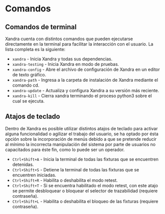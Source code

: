# Comandos

## Comandos de terminal

Xandra cuenta con distintos comandos que pueden ejecutarse directamente en la terminal para facilitar la interacción con el usuario. La lista completa es la siguiente:

* `xandra` - Inicia Xandra y todas sus dependencias.
* `xandra-testing` - Inicia Xandra en modo de pruebas.
* `xandra-config` - Abre el archivo de configuración de Xandra en un editor de texto gráfico.
* `xandra-path` - Ingresa a la carpeta de instalación de Xandra mediante el comando cd.
* `xandra-update` - Actualiza y configura Xandra a su versión más reciente.
* `xandra-kill` - Cierra xandra terminando el proceso python3 sobre el cual se ejecuta.

## Atajos de teclado

Dentro de Xandra es posible utilizar distintos atajos de teclado para activar alguna funcionalidad o agilizar el trabajo del usuario, se ha optado por ésta opción sobre la incorporación de menús debido a que se pretende reducir al mínimo la incorrecta manipulación del sistema por parte de usuarios no capacitados para éste fin, como lo puede ser un operador.

* `Ctrl+Shift+A` - Inicia la terminal de todas las fixturas que se encuentren detenidas.
* `Ctrl+Shift+S` - Detiene la terminal de todas las fixturas que se encuentren iniciadas.
* `Ctrl+Shift+R` - Habilita o deshabilita el modo retest.
* `Ctrl+Shift+T` - Si se encuentra habilitado el modo retest, con este atajo se permite desbloquear o bloquear el selector de trazabilidad (requiere contraseña).
* `Ctrl+Shift+L` - Habilita o deshabilita el bloqueo de las fixturas (requiere contraseña).
